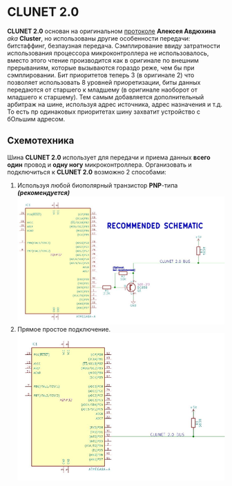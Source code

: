 # CLUNET 2.0
**CLUNET 2.0** основан на оригинальном [протоколе](https://github.com/ClusterM/clunet) **Алексея Авдюхина** _aka_ **Cluster**, но использованы другие особенности передачи: битстаффинг, безпаузная передача. Сэмплирование ввиду затратности использования процессора микроконтроллера не использовалось, вместо этого чтение производится как в оригинале по внешним прерываниям, которые вызываются гораздо реже, чем бы при сэмплировании.
Бит приоритетов теперь 3 (в оригинале 2) что позволяет использовать 8 уровней приоретизации, биты данных передаются от старшего к младшему (в оригинале наоборот от младшего к старшему). Тем самым добавляется дополнительный арбитраж на шине, используя адрес источника, адрес назначения и т.д. То есть пр одинаковых приоритетах шину захватит устройство с бОльшим адресом.
## Схемотехника
Шина **CLUNET 2.0** использует для передачи и приема данных **всего один** провод и **одну ногу** микроконтроллера. Организовать и подключиться к **CLUNET 2.0** возможно 2 способами:
 1. Используя любой биополярный транзистор **PNP**-типа _**(рекомендуется)**_
![Рекомендуемая схема подключения](schematic/recommended.jpg)
 2. Прямое простое подключение.
![Простая схема подключения](schematic/simple.jpg)
